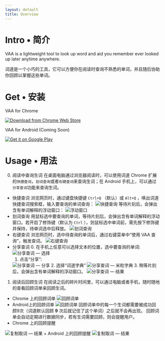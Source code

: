 ```yaml
---
layout: default
title: Overview
---
```



# Intro • 简介
VAA is a lightweight tool to look up word and aid you remember ever looked up later anytime anywhere.

词道是一个小巧的工具，它可以方便你在阅读时查询不熟悉的单词，并且随后协助你回顾以掌握这些单词。

# Get • 安装
VAA for Chrome

<a href="https://chrome.google.com/webstore/detail/词道/cgkjfohooamppcndhnmamboiipnmeaak" target="_blank" class="get-chrome"><img src="{{ site.baseurl }}/images/chromewebstore.png" alt="Download from Chrome Web Store" class="chrome-webstore"></a>

VAA for Android (Coming Soon)

<a href="https://play.google.com/store/search?q=pub:vaa" target="_blank"><img alt="Get it on Google Play" src="https://developer.android.com/images/brand/en_generic_rgb_wo_45.png" /></a>

# Usage • 用法
0. 阅读中查询生词  在桌面电脑通过浏览器阅读时，可以使用词道 Chrome 扩展的`快捷查词`，`划词查询`或者`右键查词`来查询生词；在 Android 手机上，可以通过`分享查词`功能来查询生词。
  + 快捷查词
    浏览网页时，通过键盘快捷键 `Ctrl+Q` （默认）或 `Alt+Q` ，唤出词道快捷查词搜索框，输入要查询的单词查询：
    <img src="{{ site.baseurl }}/images/lookup_via_shortcut.png" alt="快捷查询" class="img-responsive">
    等待片刻后，会弹出含有单词解释的浮动窗口：
    <img src="{{ site.baseurl }}/images/result_shortcut.png" alt="浮动窗口" class="img-responsive">
  + 划词查询
    用鼠标选中要查询的单词，等待片刻后，会弹出含有单词解释的浮动窗口。若开启了修饰键（默认为 `Ctrl` ），则鼠标选中单词前，需先按下修饰键并保持，待单词选中后释放。
    <img src="{{ site.baseurl }}/images/lookup_via_mouse.png" alt="划词查询" class="img-responsive">
  + 右键查词
    浏览网页时，选中待查询的单词后，通过右键菜单中“使用 VAA 查询”，触发查词。
    <img src="{{ site.baseurl }}/images/lookup_option_action.png" alt="右键查询" class="img-responsive">
  + 分享查词
    0. 在手机上任意可以选择文本的位置，选中要查询的单词:
    <img src="{{ site.baseurl }}/images/lookup_share_selected.png" alt="分享查词 — 选择" class="img-responsive">
    1. 点击“分享”:
    <img src="{{ site.baseurl }}/images/lookup_share_action.png" alt="分享查词 — 分享" class="img-responsive">
    2. 选择“词道字典”
    <img src="{{ site.baseurl }}/images/lookup_share_vaa_dict.png" alt="分享查词 — 米粒字典" class="img-responsive">
    3. 稍等片刻后，会弹出含有单词解释的浮动窗口。
    <img src="{{ site.baseurl }}/images/lookup_share_float_card.png" alt="分享查词 — 结果" class="img-responsive">

1. 阅读后回顾生词
在阅读之后的碎片时间里，可以通过电脑或者手机，随时随地的查看回顾词单来回顾生词。

  + Chrome 上的回顾词单
    <img src="{{ site.baseurl }}/images/chrome_recall_list.png" alt="回顾词单" class="img-responsive">
  + Android上的回顾词单
    <img src="{{ site.baseurl }}/images/android_recall_list.png" alt="回顾词单" class="img-responsive">
    回顾词单中的每一个生词都需要被成功回顾9次（词道默认回顾 __9__ 次后就记住了这个单词）之后就不会再出现。
    回顾词单会自动定期进行数据同步，若有生词需要回顾，则会提醒用户。
  + Chrome 上的回顾提醒
  <img src="{{ site.baseurl }}/images/notification_recall_chrome.png" alt="复制取词 — 结果" class="img-responsive">
  + Android 上的回顾提醒
  <img src="{{ site.baseurl }}/images/notification_recall_android.png" alt="复制取词 — 结果" class="img-responsive">
